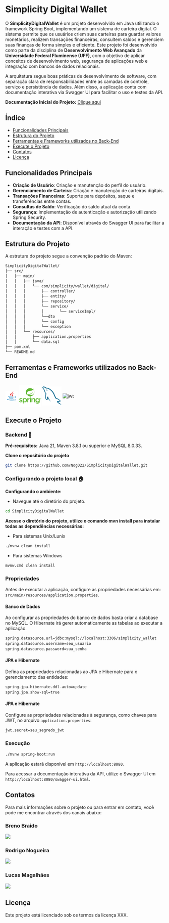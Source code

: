 # Simplicity Digital Wallet

O **SimplicityDigitalWallet** é um projeto desenvolvido em Java utilizando o framework Spring Boot, implementando um sistema de carteira digital. O sistema permite que os usuários criem suas carteiras para guardar valores monetários, realizem transações financeiras, consultem saldos e gerenciem suas finanças de forma simples e eficiente. Este projeto foi desenvolvido como parte da disciplina de **Desenvolvimento Web Avançado** da **Universidade Federal Fluminense (UFF)**, com o objetivo de aplicar conceitos de desenvolvimento web, segurança de aplicações web e integração com bancos de dados relacionais.

A arquitetura segue boas práticas de desenvolvimento de software, com separação clara de responsabilidades entre as camadas de controle, serviço e persistência de dados. Além disso, a aplicação conta com documentação interativa via Swagger UI para facilitar o uso e testes da API.

__Documentação Inicial do Projeto:__ [Clique aqui](https://docs.google.com/document/d/1p8bw2B7PS5jwL4zy6NnebLbMIKKLujDMHNHPsuI73rU/edit?usp=sharing)

## Índice

- [Funcionalidades Principais](#funcionalidades-principais)
- [Estrutura do Projeto](#estrutura-do-projeto)
- [Ferramentas e Frameworks utilizados no Back-End](#ferramentas-e-frameworks-utilizados-no-back-end)
- [Execute o Projeto](#execute-o-projeto)
- [Contatos](#contatos)
- [Licença](#licença)

## Funcionalidades Principais

- **Criação de Usuário**: Criação e manutenção do perfil do usuário.
- **Gerenciamento de Carteira**: Criação e manutenção de carteiras digitais.
- **Transações Financeiras**: Suporte para depósitos, saque e transferências entre contas.
- **Consultas de Saldo**: Verificação do saldo atual da conta.
- **Segurança**: Implementação de autenticação e autorização utilizando Spring Security.
- **Documentação da API**: Disponível através do Swagger UI para facilitar a interação e testes com a API.

## Estrutura do Projeto

A estrutura do projeto segue a convenção padrão do Maven:

```
SimplicityDigitalWallet/
├── src/
│   ├── main/
│   │   ├── java/
│   │   │   └── com/simplicity/wallet/digital/
│   │   │       ├── controller/
│   │   │       ├── entity/
│   │   │       ├── repository/
│   │   │       └── service/
│   │   │       │       └── serviceImpl/
│   │   │       └──dto
│   │   │       └── config
│   │   │       └── exception
│   │   └── resources/
│   │       ├── application.properties
│   │       └── data.sql
├── pom.xml
└── README.md
```
## Ferramentas e Frameworks utilizados no Back-End

<div style="display: inline_block">
    <img align="center" alt="Java" height="30" width="40" src="https://github.com/devicons/devicon/blob/master/icons/java/java-original.svg">  
    <img align="center" alt="SpringBoot" height="70" width="70" src="https://raw.githubusercontent.com/devicons/devicon/1119b9f84c0290e0f0b38982099a2bd027a48bf1/icons/spring/spring-original-wordmark.svg">
    <img align="center" alt="MYSQL" height="60" width="60" src= https://raw.githubusercontent.com/devicons/devicon/1119b9f84c0290e0f0b38982099a2bd027a48bf1/icons/mysql/mysql-original.svg>
    <img align="center" alt="jwt" height="50" width="50" src="https://img.icons8.com/?size=512&id=rHpveptSuwDz&format=png">
</div>

## Execute o Projeto

### Backend 🧱
__Pré-requisitos:__ Java 21, Maven 3.8.1 ou superior e MySQL 8.0.33.

__Clone o repositório do projeto__
```bash
git clone https://github.com/Nog022/SimplicityDigitalWallet.git
```
### Configurando o projeto local 🏠

__Configurando o ambiente:__

- Navegue até o diretório do projeto.
```bash
cd SimplicityDigitalWallet
```
__Acesse o diretório do projeto, utilize o comando mvn install para instalar todas as dependências necessárias:__

- Para sistemas Unix/Lunix
```bash
./mvnw clean install
```
- Para sistemas Windows
```bash
mvnw.cmd clean install
```
### Propriedades
Antes de executar a aplicação, configure as propriedades necessárias em: `src/main/resources/application.properties`.

#### Banco de Dados
Ao configurar as propriedades do banco de dados basta criar a database no MySQL. O Hibernate irá gerer automaticamente as tabelas ao executar a aplicação.
```bash
spring.datasource.url=jdbc:mysql://localhost:3306/simplicity_wallet
spring.datasource.username=seu_usuario
spring.datasource.password=sua_senha
```

#### JPA e Hibernate
Defina as propriedades relacionadas ao JPA e Hibernate para o gerenciamento das entidades:
```bash
spring.jpa.hibernate.ddl-auto=update
spring.jpa.show-sql=true
```

#### JPA e Hibernate
Configure as propriedades relacionadas à segurança, como chaves para JWT, no arquivo `application.properties`:
```bash
jwt.secret=seu_segredo_jwt
```
### Execução

```bash
./mvnw spring-boot:run
```

A aplicação estará disponível em `http://localhost:8080`.

Para acessar a documentação interativa da API, utilize o Swagger UI em `http://localhost:8080/swagger-ui.html`.

## Contatos

Para mais informações sobre o projeto ou para entrar em contato, você pode me encontrar através dos canais abaixo:

### Breno Braido
<div style="display: inline_block">
<a href="mailto:brenosilvabraido1998@gmail.com" target="_blank"><img src="https://img.shields.io/badge/Gmail-D14836?style=for-the-badge&logo=gmail&logoColor=white" target="_blank"></a>
</div>

### Rodrigo Nogueira
<div style="display: inline_block">
<a href="mailto:nogueiragm22@hotmail.com" target="_blank"><img src="https://img.shields.io/badge/Gmail-D14836?style=for-the-badge&logo=gmail&logoColor=white" target="_blank"></a>
</div>

### Lucas Magalhães
<div style="display: inline_block">
<a href="mailto:" target="_blank"><img src="https://img.shields.io/badge/Gmail-D14836?style=for-the-badge&logo=gmail&logoColor=white" target="_blank"></a>
</div>

## Licença

Este projeto está licenciado sob os termos da licença XXX.
